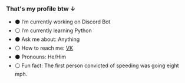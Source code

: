 ### That's my profile btw ↓


- ⚫ I’m currently working on Discord Bot
- ⚪ I’m currently learning Python
- ⚫ Ask me about: Anything
- ⚪ How to reach me: [VK](https://vk.com/lookaaatmeeee)
- ⚫ Pronouns: He/Him
- ⚪ Fun fact: The first person convicted of speeding was going eight mph.
